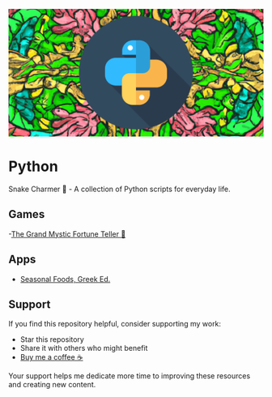 ![](https://github.com/AnastasiosPapalias/Python/blob/main/pythonbannergit.png)

# Python

Snake Charmer 🐍 - A collection of Python scripts for everyday life.

## Games
 -[The Grand Mystic Fortune Teller 🔮](https://github.com/AnastasiosPapalias/Python/blob/main/fortuneteller.py)

## Apps
 - [Seasonal Foods, Greek Ed.](https://github.com/AnastasiosPapalias/Python/blob/main/epohika.py)

## Support

If you find this repository helpful, consider supporting my work:

- Star this repository
- Share it with others who might benefit
- [Buy me a coffee ☕](https://buymeacoffee.com/tasospapalias)

Your support helps me dedicate more time to improving these resources and creating new content.
